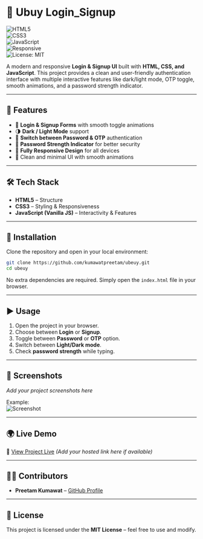 # 📌 Ubuy Login_Signup  

![HTML5](https://img.shields.io/badge/HTML5-E34F26?style=for-the-badge&logo=html5&logoColor=white)  
![CSS3](https://img.shields.io/badge/CSS3-1572B6?style=for-the-badge&logo=css3&logoColor=white)  
![JavaScript](https://img.shields.io/badge/JavaScript-F7DF1E?style=for-the-badge&logo=javascript&logoColor=black)  
![Responsive](https://img.shields.io/badge/Responsive-Design-brightgreen?style=for-the-badge&logo=android&logoColor=white)  
![License: MIT](https://img.shields.io/badge/License-MIT-blue?style=for-the-badge)  

A modern and responsive **Login & Signup UI** built with **HTML, CSS, and JavaScript**. This project provides a clean and user-friendly authentication interface with multiple interactive features like dark/light mode, OTP toggle, smooth animations, and a password strength indicator.  

---

## 🚀 Features  

- 🔐 **Login & Signup Forms** with smooth toggle animations  
- 🌗 **Dark / Light Mode** support  
- 🔄 **Switch between Password & OTP** authentication  
- 💪 **Password Strength Indicator** for better security  
- 📱 **Fully Responsive Design** for all devices  
- 🎨 Clean and minimal UI with smooth animations  

---

## 🛠️ Tech Stack  

- **HTML5** – Structure  
- **CSS3** – Styling & Responsiveness  
- **JavaScript (Vanilla JS)** – Interactivity & Features  

---

## 📂 Installation  

Clone the repository and open in your local environment:  

```bash
git clone https://github.com/kumawatpreetam/ubeuy.git
cd ubeuy
```

No extra dependencies are required. Simply open the `index.html` file in your browser.  

---

## ▶️ Usage  

1. Open the project in your browser.  
2. Choose between **Login** or **Signup**.  
3. Toggle between **Password** or **OTP** option.  
4. Switch between **Light/Dark mode**.  
5. Check **password strength** while typing.  

---

## 📸 Screenshots  

_Add your project screenshots here_  

Example:  
![Screenshot](https://via.placeholder.com/800x400.png?text=Project+Screenshot)  

---

## 🌍 Live Demo  

🔗 [View Project Live](#) *(Add your hosted link here if available)*  

---

## 👨‍💻 Contributors  

- **Preetam Kumawat** – [GitHub Profile](https://github.com/kumawatpreetam)  

---

## 📜 License  

This project is licensed under the **MIT License** – feel free to use and modify.  
